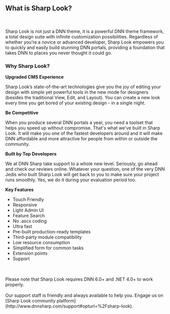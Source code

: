 ## What is Sharp Look?
<br />
<br />
Sharp Look is not just a DNN theme, it is a powerful DNN theme framework, a total design suite with infinite customization possibilities. Regardless of whether you’re a novice or advanced developer, Sharp Look empowers you to quickly and easily build stunning DNN portals, providing a foundation that takes DNN to places you never thought it could go.



### Why Sharp Look?


**Upgraded CMS Experience**

Sharp Look’s state-of-the-art technologies give you the joy of editing your design with simple yet powerful tools in the new mode for designers (besides the traditional View, Edit, and Layout). You can create a new look every time you get bored of your existing design - in a single night.

**Be Competitive**

When you produce several DNN portals a year, you need a toolset that helps you speed up without compromise. That's what we've built in Sharp Look. It will make you one of the fastest developers around and it will make DNN affordable and more attractive for people from within or outside the community.

**Built by Top Developers**

We at DNN Sharp take support to a whole new level. Seriously, go ahead and check our reviews online. Whatever your question, one of the very DNN Jedis who built Sharp Look will get back to you to make sure your project runs smoothly. Yes, we do it during your evaluation period too.

**Key Features**

* Touch Friendly
* Responsive
* Light Admin UI
* Feature Search
* No .ascx coding
* Ultra fast
* Pre-built production-ready templates
* Third-party module compatibility 
* Low resource consumption
* Simplified form for common tasks
* Extension points 
* Support
<br />
<br />
Please note that Sharp Look requires DNN 6.0+ and .NET 4.0+ to work properly.
<br />
<br />
Our support staff is friendly and always available to help you. Engage us on [Sharp Look community platform](http://www.dnnsharp.com/support#opturl=%2Fsharp-look).